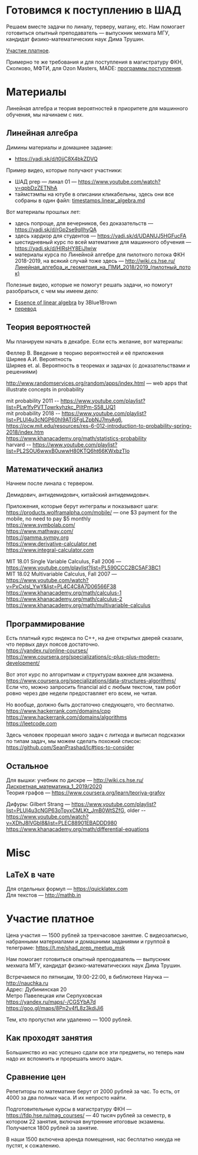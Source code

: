 # Готовимся к поступлению в ШАД

Решаем вместе задачи по линалу, терверу, матану, etc. Нам помогает готовиться опытный преподаватель — выпускник мехмата МГУ, кандидат физико-математических наук Дима Трушин.  

[Участие платное](#участие-платное).

Примерно те же требования и для поступления в магистратуру ФКН, Сколково, МФТИ, для Ozon Masters, MADE: [программы поступления](programmes.md).

# Материалы

Линейная алгебра и теория вероятностей в приоритете для машинного обучения, мы начинаем с них.

## Линейная алгебра

Димины материалы и домашнее задание:

- <https://yadi.sk/d/t0jjC8X4bkZDVQ>

Пример видео, которые получают участники:

- ШАД prep — линал 01 — https://www.youtube.com/watch?v=qpbDzZETNhA
- таймстэмпы на ютубе в описании кликабельны, здесь они все собраны в один файл: [timestamps.linear_algebra.md](timestamps.linear_algebra.md)

Вот материалы прошлых лет:

- здесь попроще, для вечерников, без доказательств — https://yadi.sk/d/rGp2se9qIlhyQA
- здесь хардкор для студентов — https://yadi.sk/d/UDANUJ5HGFucFA
- шестидневный курс по всей математике для машинного обучения — https://yadi.sk/d/HIRsHY8EiJlwiw
- материалы курса по Линейной алгебре для пилотного потока ФКН 2018-2019, на всякий случай тоже здесь — http://wiki.cs.hse.ru/Линейная_алгебра_и_геометрия_на_ПМИ_2018/2019_(пилотный_поток)

Полезные видео, которые не помогут решать задачи, но помогут разобраться, с чем мы имеем дело:

- [Essence of linear algebra](https://www.youtube.com/playlist?list=PLZHQObOWTQDPD3MizzM2xVFitgF8hE_ab) by 3Blue1Brown  
- [перевод](https://www.youtube.com/playlist?list=PLVjLpKXnAGLXPaS7FRBjd5yZeXwJxZil2)

## Теория вероятностей

Мы планируем начать в декабре. Если есть желание, вот материалы:

Феллер В. Введение в теорию вероятностей и её приложения  
Ширяев А.И. Вероятность  
Ширяев et. al. Вероятность в теоремах и задачах (с доказательствами и решениями)  

<http://www.randomservices.org/random/apps/index.html> — web apps that illustrate concepts in probability  

mit probability 2011 -- <https://www.youtube.com/playlist?list=PLw1fyPVTTowrkyhzkc_PiItPm-S58_UQ1>  
mit probability 2018 -- <https://www.youtube.com/playlist?list=PLUl4u3cNGP60hI9ATjSFgLZpbNJ7myAg6,> <https://ocw.mit.edu/resources/res-6-012-introduction-to-probability-spring-2018/index.htm>  
<https://www.khanacademy.org/math/statistics-probability>  
harvard -- <https://www.youtube.com/playlist?list=PL2SOU6wwxB0uwwH80KTQ6ht66KWxbzTIo>  

## Математический анализ

Начнем после линала с тервером.

Демидович, антидемидович, китайский антидемидович.

Приложения, которые берут интегралы и показывают шаги:  
<https://products.wolframalpha.com/mobile/> — one $3 payment for the mobile, no need to pay $5 monthly  
<https://www.symbolab.com/>  
<https://www.mathway.com/>  
<https://gamma.sympy.org>  
<https://www.derivative-calculator.net>  
<https://www.integral-calculator.com>  

MIT 18.01 Single Variable Calculus, Fall 2006 — https://www.youtube.com/playlist?list=PL590CCC2BC5AF3BC1  
MIT 18.02 Multivariable Calculus, Fall 2007 — https://www.youtube.com/watch?v=PxCxlsl_YwY&list=PL4C4C8A7D06566F38  
https://www.khanacademy.org/math/calculus-1  
https://www.khanacademy.org/math/calculus-2  
https://www.khanacademy.org/math/multivariable-calculus  

## Программирование

Есть платный курс яндекса по C++, на дне открытых дверей сказали, что первых двух поясов достаточно.  
<https://yandex.ru/online-courses/>  
<https://www.coursera.org/specializations/c-plus-plus-modern-development/>  

Вот этот курс по алгоритмам и структурам важнее для экзамена.
<https://www.coursera.org/specializations/data-structures-algorithms/>  
Если что, можно запросить financial aid с любым текстом, там робот ровно через две недели предоставляет его всем, не читая.  

Но вообще, должно быть достаточно следующего, что бесплатно.  
<https://www.hackerrank.com/domains/cpp>  
<https://www.hackerrank.com/domains/algorithms>  
<https://leetcode.com>  

Здесь человек прорешал много задач с литкода и выписал подсказки по типам задач, мы можем сделать похожий список: <https://github.com/SeanPrashad/lc#tips-to-consider>

## Остальное

Для вышки: учебник по дискре — <http://wiki.cs.hse.ru/Дискретная_математика_1_2019/2020>  
Теория графов — <https://www.coursera.org/learn/teoriya-grafov>  

Дифуры: 
Gilbert Strang — <https://www.youtube.com/playlist?list=PLUl4u3cNGP63oTpyxCMLKt_JmB0WtSZfG>, older -- <https://www.youtube.com/watch?v=XDhJ8lVGbl8&list=PLEC88901EBADDD980>  
<https://www.khanacademy.org/math/differential-equations>  

# Misc

## LaTeX в чате

Для отдельных формул — https://quicklatex.com  
Для текстов — http://mathb.in  

# Участие платное

Цена участия — 1500 рублей за трехчасовое занятие. С видеозаписью, набранными материалами и домашними заданиями и группой в телеграме: https://t.me/shad_prep_meetup_msk

Нам помогает готовиться опытный преподаватель — выпускник мехмата МГУ, кандидат физико-математических наук Дима Трушин.

Встречаемся по пятницам, 19:00-22:00, в библиотеке Научка — http://nauchka.ru  
Адрес: Дубининская 20  
Метро Павелецкая или Серпуховская  
https://yandex.ru/maps/-/CGSYbA7d  
https://goo.gl/maps/8Pn2v4fL8z3kdiJi6  

Тем, кто пропустил или удаленно — 1000 рублей.

## Как проходят занятия

Большинство из нас успешно сдали все эти предметы, но теперь нам надо их вспомнить и прорешать много задач.

## Сравнение цен

Репетиторы по математике берут от 2000 рублей за час. То есть, от 4000 за два полных часа. И их непросто найти.

Подготовительные курсы в магистратуру ФКН — https://fdp.hse.ru/mag_courses/ — 40 тысяч рублей за семестр, в котором 22 занятия, включая внутренние итоговые экзамены. Получается 1800 рублей за занятие.

В наши 1500 включена аренда помещения, нас бесплатно никуда не пустят, к сожалению.

